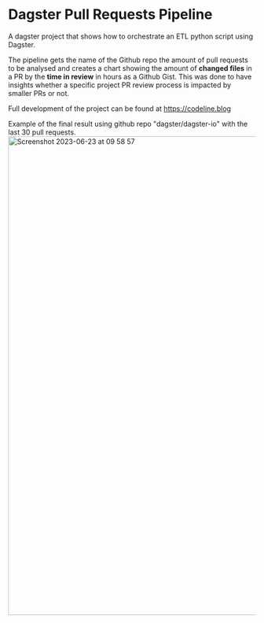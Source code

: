 # Dagster Pull Requests Pipeline
A dagster project that shows how to orchestrate an ETL python script using Dagster.

The pipeline gets the name of the Github repo the amount of pull requests to be analysed and creates a chart showing the amount of **changed files** in a PR by the **time in review** in hours as a Github Gist. This was done to have insights whether a specific project PR review process is impacted by smaller PRs or not.

Full development of the project can be found at https://codeline.blog

Example of the final result using github repo "dagster/dagster-io" with the last 30 pull requests.
<img width="974" alt="Screenshot 2023-06-23 at 09 58 57" src="https://github.com/marcowilliam/dagster-pull-requests-pipeline/assets/3015399/5c2408c8-64e1-4178-ba00-36d2f68cc94e">
